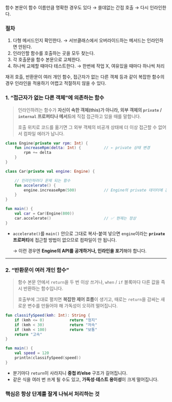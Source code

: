 함수 본문이 함수 이름만큼 명확한 경우도 있다 → 쓸데없는 간접 호출 → 다시 인라인한다.

### 절차

1. 다형 메서드인지 확인한다. → 서브클래스에서 오버라이드하는 메서드는 인라인하면 안된다.
2. 인라인할 함수를 호출하는 곳을 모두 찾는다.
3. 각 호출문을 함수 본문으로 교체한다.
4. 하나씩 교체할 때마다 테스트한다. → 한번에 작업 X, 여유있을 때마다 하나씩 처리

재귀 호출, 반환문이 여러 개인 함수, 접근자가 없는 다른 객체 등과 같이 복잡한 함수의 경우 인라인을 적용하기 어렵고 적절하지 않을 수 있다.

### 1. “접근자가 없는 다른 객체”에 의존하는 함수

> 인라인하려는 함수가 **자신이 속한 객체(this)가 아니라, 외부 객체의 `private` / `internal` 프로퍼티나 메서드**에 직접 접근하고 있을 때를 말합니다.
> 
> 
> 호출 위치로 코드를 옮기면 그 외부 객체의 비공개 상태에 더 이상 접근할 수 없어서 컴파일 에러가 납니다.
> 

```kotlin
class Engine(private var rpm: Int) {
    fun increaseRpm(delta: Int) {          // ← private 상태 변경
        rpm += delta
    }
}

class Car(private val engine: Engine) {

    // 인라인하려다 문제 되는 함수
    fun accelerate() {
        engine.increaseRpm(500)            // Engine의 private 데이터에 간접 접근
    }
}

fun main() {
    val car = Car(Engine(800))
    car.accelerate()                       // ✅ 현재는 정상
}
```

- `accelerate()`를 `main()` 안으로 그대로 복사-붙여 넣으면 `engine`이라는 **`private` 프로퍼티**에 접근할 방법이 없으므로 컴파일이 안 됩니다.
    
    → 이런 경우엔 **Engine의 API를 공개하거나, 인라인을 포기**해야 합니다.
    

---

### 2. “반환문이 여러 개인 함수”

> 함수 본문 안에서 `return`을 두 번 이상 쓰거나, `when` / `if` 블록마다 다른 값을 즉시 반환하는 함수입니다.
> 
> 
> 호출부에 그대로 펼치면 **복잡한 제어 흐름**이 생기고, 때로는 `return`을 감싸는 새로운 변수를 만들어야 해 가독성이 오히려 떨어집니다.
> 

```kotlin
fun classifySpeed(kmh: Int): String {
    if (kmh <= 0)           return "정지"
    if (kmh < 30)           return "저속"
    if (kmh < 100)          return "보통"
    return "고속"
}

fun main() {
    val speed = 120
    println(classifySpeed(speed))
}
```

- 분기마다 `return`이 사라지니 **중첩 if/else** 구조가 길어집니다.
- 같은 식을 여러 번 쓰게 될 수도 있고, **가독성·테스트 용이성**이 크게 떨어집니다.

### 핵심은 항상 단계를 잘게 나눠서 처리하는 것
